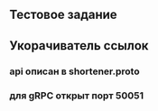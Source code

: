 ## Тестовое задание
## Укорачиватель ссылок
### api описан в shortener.proto
### для gRPC открыт порт 50051



